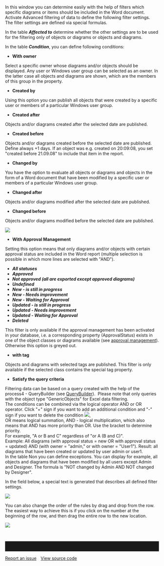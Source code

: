 In this window you can determine easily with the help of filters which
specific diagrams or items should be included in the Word document.
Activate Advanced filtering of data to define the following filter
settings. The filter settings are defined via special formulas.

In the table ***Affected to*** determine whether the other settings are
to be used for the filtering only of objects or diagrams or objects and
diagrams.

In the table ***Condition***, you can define following conditions:

-   **With owner**

Select a specific owner whose diagrams and/or objects should be
displayed. Any user or Windows user group can be selected as an owner.
In the latter case all objects and diagrams are shown, which are the
members of this group in the property.

-   **Created by**

Using this option you can publish all objects that were created by a
specific user or members of a particular Windows user group.

-   **Created after**

Objects and/or diagrams created after the selected date are published.

-   **Created before**

Objects and/or diagrams created before the selected date are published.
Define always +1 days. If an object was e.g. created on 20:09:08, you
set "created before 21.09.08" to include that item in the report.

-   **Changed by**

You have the option to evaluate all objects or diagrams and objects in
the form of a Word document that have been modified by a specific user
or members of a particular Windows user group.

-   **Changed after**

Objects and/or diagrams modified after the selected date are published.

-   **Changed before**

Objects and/or diagrams modified before the selected date are published.

![](//images.ctfassets.net/utx1h0gfm1om/1tovzhdsuccukO8Quus8Mg/ae9e356571fcbeb0ea2080e04cb50d66/328978.png)

-   **With Approval Management**

Setting this option means that only diagrams and/or objects with certain
approval status are included in the Word report (multiple selection is
possible in which more lines are selected with "AND").

-   ***All statuses***
-   ***Approved***
-   ***Not approved (all are exported except approved diagrams)***
-   ***Undefined***
-   ***New - is still in progress***
-   ***New - Needs improvement***
-   ***New - Waiting for Approval***
-   ***Updated - is still in progress***
-   ***Updated - Needs improvement***
-   ***Updated - Waiting for Approval***
-   ***Deleted***

This filter is only available if the approval management has been
activated in your database, i.e. a corresponding property
(ApprovalStatus) exists in one of the object classes or diagrams
available (see [approval management](approval-management)). Otherwise
this option is greyed out.

-   **with tag**

Objects and diagrams with selected tags are published. This filter is
only available if the selected class contains the special tag property.

-   **Satisfy the query criteria**

Filtering data can be based on a query created with the help of the
process4 - QueryBuilder
(see [QueryBuilder](querybuilder)).  Please
note that only queries with the object type "GenericObjects" for Excel
data filtering.  
The conditions can be combined via the logical operator AND or OR
operator. Click "+" sign if you want to add an additional condition and
"-" sign if you want to delete the condition
![](//images.ctfassets.net/utx1h0gfm1om/4fARURG2E0KOKUQeo8Ug4K/3479045f8ce8037eab1e63459b0c6714/328980.png),  
OR means logical summation, AND - logical multiplication, which also
means that AND has more priority than OR. Use the bracket to determine
priority.  
For example, "A or B and C" regardless of "or A (B and C)".  
Example: All diagrams (with approval status = new OR with approval
status = updated) AND (with owner = "admin," or with owner = "User1").
Result: all diagrams that have been created or updated by user admin or
user1.  
In the table Non you can define exceptions. You can display for example,
all  
objects and diagrams that have been modified by all users except Admin
and Designer. The formula is "NOT changed by Admin AND NOT changed by
Designer".

In the field below, a special text is generated that describes all
defined filter settings. 

![](//images.ctfassets.net/utx1h0gfm1om/5HI2B6xK5UMiI4GeoCS4Q2/ad49f7d7cd827fda8f71b7993e8d9b8f/328966.png)

You can also change the order of the rules by drag and drop from the
row. The easiest way to achieve this is if you click on the number at
the beginning of the row, and then drag the entire row to the new
location.

![](//images.ctfassets.net/utx1h0gfm1om/7vduzUcUBUE0UCwwq2qCKc/9b0097fa0f45934072006e8c7dfc4667/328968.png)

 


<hr style="padding-top:2rem" />
<a href="https://github.com/process4/docs/issues" target="_blank" class="bgw btn btn-primary btn-lg shadow-sm">Report an issue</a>
<a href="https://github.com/process4/docs" target="_blank" class="bgw btn btn-primary btn-lg shadow-sm" style="margin-left:10px;">View source code</a>